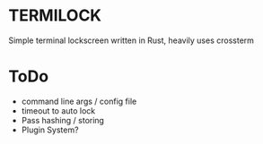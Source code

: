 # TERMILOCK

Simple terminal lockscreen written in Rust, heavily uses crossterm

# ToDo
- command line args / config file
- timeout to auto lock
- Pass hashing / storing
- Plugin System?
